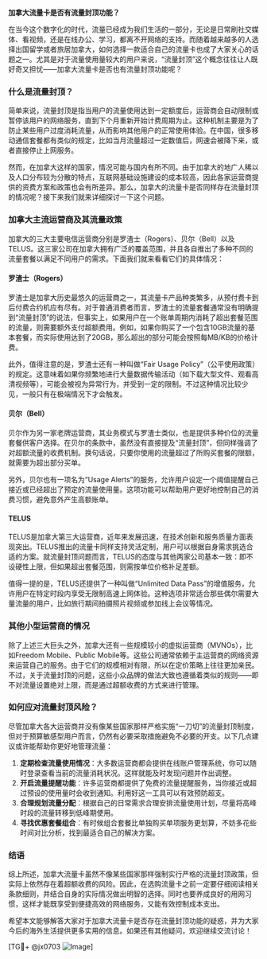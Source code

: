 **加拿大流量卡是否有流量封顶功能？**

在当今这个数字化的时代，流量已经成为我们生活的一部分，无论是日常刷社交媒体、看视频，还是在线办公、学习，都离不开网络的支持。而随着越来越多的人选择出国留学或者旅居加拿大，如何选择一款适合自己的流量卡也成了大家关心的话题之一。尤其是对于流量使用量较大的用户来说，“流量封顶”这个概念往往让人既好奇又担忧——加拿大流量卡是否也有流量封顶功能呢？

### 什么是流量封顶？

简单来说，流量封顶是指当用户的流量使用达到一定额度后，运营商会自动限制或暂停该用户的网络服务，直到下个月重新开始计费周期为止。这种机制主要是为了防止某些用户过度消耗流量，从而影响其他用户的正常使用体验。在中国，很多移动通信套餐都有类似的规定，比如当月流量超过一定数值后，网速会被降下来，或者直接停止上网服务。

然而，在加拿大这样的国家，情况可能与国内有所不同。由于加拿大的地广人稀以及人口分布较为分散的特点，互联网基础设施建设的成本较高，因此各家运营商提供的资费方案和政策也会有所差异。那么，加拿大的流量卡是否同样存在流量封顶的情况呢？接下来我们就来详细探讨一下这个问题。

### 加拿大主流运营商及其流量政策

加拿大的三大主要电信运营商分别是罗渣士（Rogers）、贝尔（Bell）以及TELUS。这三家公司在加拿大拥有广泛的覆盖范围，并且各自推出了多种不同的流量套餐以满足不同用户的需求。下面我们就来看看它们的具体情况：

#### 罗渣士（Rogers）
罗渣士是加拿大历史最悠久的运营商之一，其流量卡产品种类繁多，从预付费卡到后付费合约机应有尽有。对于普通消费者而言，罗渣士的流量套餐通常没有明确提到“流量封顶”的说法，但事实上，如果用户在一个账单周期内消耗了超出套餐范围的流量，则需要额外支付超额费用。例如，如果你购买了一个包含10GB流量的基本套餐，而实际使用达到了20GB，那么超出的部分可能会按照每MB/KB的价格计费。

此外，值得注意的是，罗渣士还有一种叫做“Fair Usage Policy”（公平使用政策）的规定。这意味着如果你频繁地进行大量数据传输活动（如下载大型文件、观看高清视频等），可能会被视为异常行为，并受到一定的限制。不过这种情况比较少见，一般只有在极端情况下才会触发。

#### 贝尔（Bell）
贝尔作为另一家老牌运营商，其业务模式与罗渣士类似，也是提供多种价位的流量套餐供客户选择。在贝尔的条款中，虽然没有直接提及“流量封顶”，但同样强调了对超额流量的收费机制。换句话说，只要你使用的流量超过了所购买套餐的限额，就需要为超出部分买单。

另外，贝尔也有一项名为“Usage Alerts”的服务，允许用户设定一个阈值提醒自己接近或已经超出了预定的流量使用量。这项功能可以帮助用户更好地控制自己的消费习惯，避免意外产生高额账单。

#### TELUS
TELUS是加拿大第三大运营商，近年来发展迅速，在技术创新和服务质量方面表现突出。TELUS推出的流量卡同样支持灵活定制，用户可以根据自身需求挑选合适的方案。就流量封顶问题而言，TELUS的态度与其他两家公司基本一致：即不设硬性上限，但如果超出套餐范围，则需按单位价格补足差额。

值得一提的是，TELUS还提供了一种叫做“Unlimited Data Pass”的增值服务，允许用户在特定时段内享受无限制高速上网体验。这种选项非常适合那些偶尔需要大量流量的用户，比如旅行期间拍摄照片视频或参加线上会议等情况。

### 其他小型运营商的情况

除了上述三大巨头之外，加拿大还有一些规模较小的虚拟运营商（MVNOs），比如Freedom Mobile、Public Mobile等。这些公司通常依赖于主运营商的网络资源来运营自己的服务。由于它们的规模相对有限，所以在定价策略上往往更加亲民。不过，关于流量封顶的问题，这些小众品牌的做法大致也遵循着类似的规则——即不对流量设置绝对上限，而是通过超额收费的方式来进行管理。

### 如何应对流量封顶风险？

尽管加拿大各大运营商并没有像某些国家那样严格实施“一刀切”的流量封顶制度，但对于预算敏感型用户而言，仍然有必要采取措施避免不必要的开支。以下几点建议或许能帮助你更好地管理流量：

1. **定期检查流量使用情况**：大多数运营商都会提供在线账户管理系统，你可以随时登录查看当前的流量消耗状况。这样就能及时发现问题并作出调整。
2. **开启流量提醒功能**：许多运营商都提供了免费的流量提醒服务，当你接近或超过预设的使用量时会收到通知。利用好这一工具可以有效预防超支。
3. **合理规划流量分配**：根据自己的日常需求合理安排流量使用计划，尽量将高峰时段的流量转移到低峰期使用。
4. **寻找优惠套餐组合**：有时候组合套餐比单独购买单项服务更划算，不妨多花些时间对比分析，找到最适合自己的解决方案。

### 结语

综上所述，加拿大流量卡虽然不像某些国家那样强制实行严格的流量封顶政策，但实际上依然存在着超额收费的风险。因此，在选购流量卡之前一定要仔细阅读相关条款细则，并结合自身的实际情况做出明智的选择。同时也要养成良好的用网习惯，这样才能既享受到便捷高效的网络服务，又能有效控制成本支出。

希望本文能够解答大家对于加拿大流量卡是否存在流量封顶功能的疑惑，并为大家今后的海外生活提供更多实用的信息。如果还有其他疑问，欢迎继续交流讨论！

[TG💪+ @jx0703 ![Image](https://github.com/user-attachments/assets/dbca1d08-cadb-493c-b0ec-ad6f7a83f270)]